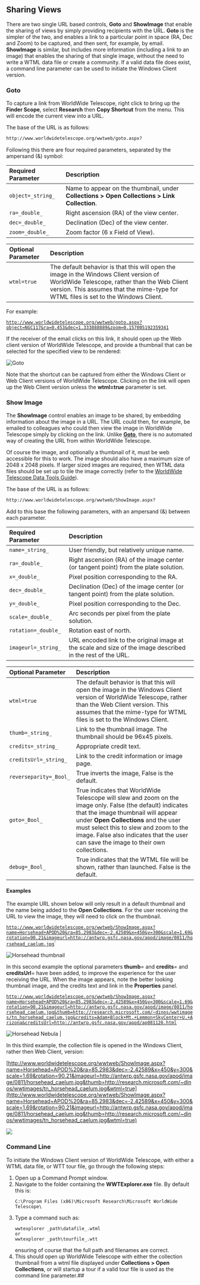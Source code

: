 ## Sharing Views

There are two single URL based controls, **Goto** and **ShowImage** that enable the sharing of views by simply providing recipients with the URL. **Goto** is the simpler of the two, and enables a link to a particular point in space (RA, Dec and Zoom) to be captured, and then sent, for example, by email. **ShowImage** is similar, but includes more information (including a link to an image) that enables the sharing of that single image, without the need to write a WTML data file or create a community. If a valid data file does exist, a command line parameter can be used to initiate the Windows Client version.


### Goto

To capture a link from WorldWide Telescope, right click to bring up the **Finder Scope**, select **Research** then **Copy Shortcut** from the menu. This will encode the current view into a URL.

The base of the URL is as follows:

```html
http://www.worldwidetelescope.org/wwtweb/goto.aspx?
```

Following this there are four required parameters, separated by the ampersand (&) symbol:

| Required Parameter | Description |
| :-- | :-- |
| ```object=_string_``` | Name to appear on the thumbnail, under **Collections > Open Collections > Link Collection**. |
| ```ra=_double_``` | Right ascension (RA) of the view center. |
| ```dec=_double_``` | Declination (Dec) of the view center. |
| ```zoom=_double_``` | Zoom factor (6 x Field of View). |


| Optional Parameter | Description |
| :-- | :-- |
| ```wtml=true``` | The default behavior is that this will open the image in the Windows Client version of WorldWide Telescope, rather than the Web Client version. This assumes that the mime-type for WTML files is set to the Windows Client. |

For example:


[```http://www.worldwidetelescope.org/wwtweb/goto.aspx?object=NGC117&ra=0.453&dec=1.333888889&zoom=0.157005192359341```](http://www.worldwidetelescope.org/wwtweb/goto.aspx?object=NGC117&ra=0.453&dec=1.333888889&zoom=0.157005192359341)

If the receiver of the email clicks on this link, it should open up the Web client version of WorldWide Telescope, and provide a thumbnail that can be selected for the specified view to be rendered:

![Goto](images/GotoNGC117.jpg)

Note that the shortcut can be captured from either the Windows Client or Web Client versions of WorldWide Telescope. Clicking on the link will open up the Web Client version unless the **wtml=true** parameter is set.

### Show Image


The **ShowImage** control enables an image to be shared, by embedding information about the image in a URL. The URL could then, for example, be emailed to colleagues who could then view the image in WorldWide Telescope simply by clicking on the link. Unlike [**Goto**](#goto), there is no automated way of creating the URL from within WorldWide Telescope.

Of course the image, and optionally a thumbnail of it, must be web accessible for this to work. The image should also have a maximum size of 2048 x 2048 pixels. If larger sized images are required, then WTML data files should be set up to tile the image correctly (refer to the [WorldWide Telescope Data Tools Guide](WorldWideTelescopeDataToolsGuide.html)).

The base of the URL is as follows:

```html
http://www.worldwidetelescope.org/wwtweb/ShowImage.aspx?
```

Add to this base the following parameters, with an ampersand (&) between each parameter.


| Required Parameter | Description |
| :-- | :-- |
| ```name=_string_``` | User friendly, but relatively unique name.
| ```ra=_double_``` | Right ascension (RA) of the image center (or tangent point) from the plate solution. |
| ```x=_double_``` | Pixel position corresponding to the RA. |
| ```dec=_double_``` | Declination (Dec) of the image center (or tangent point) from the plate solution. |
| ```y=_double_``` | Pixel position corresponding to the Dec. |
| ```scale=_double_``` | Arc seconds per pixel from the plate solution. |
| ```rotation=_double_``` | Rotation east of north. |
| ```imageurl=_string_``` | URL encoded link to the original image at the scale and size of the image described in the rest of the URL. |

| Optional Parameter | Description |
| :-- | :-- |
| ```wtml=true``` | The default behavior is that this will open the image in the Windows Client version of WorldWide Telescope, rather than the Web Client version. This assumes that the mime-type for WTML files is set to the Windows Client.
| ```thumb=_string_``` | Link to the thumbnail image. The thumbnail should be 96x45 pixels. |
| ```credits=_string_``` | Appropriate credit text. |
| ```creditsUrl=_string_``` | Link to the credit information or image page. |
| ```reverseparity=_Bool_``` | True inverts the image, False is the default. |
| ```goto=_Bool_``` | True indicates that WorldWide Telescope will slew and zoom on the image only. False (the default) indicates that the image thumbnail will appear under **Open Collections** and the user must select this to slew and zoom to the image. False also indicates that the user can save the image to their own collections. |
| ```debug=_Bool_``` | True indicates that the WTML file will be shown, rather than launched. False is the default. |

#### Examples

The example URL shown below will only result in a default thumbnail and the name being added to the **Open Collections**. For the user receiving the URL to view the image, they will need to click on the thumbnail.

[```http://www.worldwidetelescope.org/wwtweb/ShowImage.aspx?name=Horsehead+APOD%20&ra=85.2983&dec=-2.42589&x=450&y=300&scale=1.69&rotation=90.21&imageurl=http://antwrp.gsfc.nasa.gov/apod/image/0811/horsehead_caelum.jpg```](http://www.worldwidetelescope.org/wwtweb/ShowImage.aspx?name=Horsehead+APOD%20&ra=85.2983&dec=-2.42589&x=450&y=300&scale=1.69&rotation=90.21&imageurl=http://antwrp.gsfc.nasa.gov/apod/image/0811/horsehead_caelum.jpg)`

![Horsehead thumbnail](images/Horsehead1.jpg)

In this second example the optional parameters **thumb**= and **credits**= and **creditsUrl**= have been added, to improve the experience for the user receiving the URL. When the image appears, note the better looking thumbnail image, and the credits text and link in the **Properties** panel.


[```http://www.worldwidetelescope.org/wwtweb/ShowImage.aspx?name=Horsehead+APOD%20&ra=85.2983&dec=-2.42589&x=450&y=300&scale=1.69&rotation=90.21&imageurl=http://antwrp.gsfc.nasa.gov/apod/image/0811/horsehead_caelum.jpg&thumb=http://research.microsoft.com/~dinos/wwtimages/tn_horsehead_caelum.jpg&credits=Adam+Block+Mt.+Lemmon+SkyCenter+U.+Arizona&creditsUrl=http://antwrp.gsfc.nasa.gov/apod/ap081126.html```](http://www.worldwidetelescope.org/wwtweb/ShowImage.aspx?name=Horsehead+APOD%20&ra=85.2983&dec=-2.42589&x=450&y=300&scale=1.69&rotation=90.21&imageurl=http://antwrp.gsfc.nasa.gov/apod/image/0811/horsehead_caelum.jpg&thumb=http://research.microsoft.com/~dinos/wwtimages/tn_horsehead_caelum.jpg&credits=Adam+Block+Mt.+Lemmon+SkyCenter+U.+Arizona&creditsUrl=http://antwrp.gsfc.nasa.gov/apod/ap081126.html)

![Horsehead Nebula](images/Horsehead2.png) |

In this third example, the collection file is opened in the Windows Client, rather then Web Client, version:

[http://www.worldwidetelescope.org/wwtweb/ShowImage.aspx?name=Horsehead+APOD%20&ra=85.2983&dec=-2.42589&x=450&y=300&scale=1.69&rotation=90.21&imageurl=http://antwrp.gsfc.nasa.gov/apod/image/0811/horsehead_caelum.jpg&thumb=http://research.microsoft.com/~dinos/wwtimages/tn_horsehead_caelum.jpg&wtml=true](http://www.worldwidetelescope.org/wwtweb/ShowImage.aspx?name=Horsehead+APOD%20&ra=85.2983&dec=-2.42589&x=450&y=300&scale=1.69&rotation=90.21&imageurl=http://antwrp.gsfc.nasa.gov/apod/image/0811/horsehead_caelum.jpg&thumb=http://research.microsoft.com/~dinos/wwtimages/tn_horsehead_caelum.jpg&wtml=true)


![](images/horseheadinwindows.jpg)


### Command Line


To initiate the Windows Client version of WorldWide Telescope, with either a WTML data file, or WTT tour file, go through the following steps:

1.  Open up a Command Prompt window.
2.  Navigate to the folder containing the **WWTExplorer.exe** file. By default this is:
    ```
    C:\Program Files (x86)\Microsoft Research\Microsoft WorldWide Telescope\
    ```
3.  Type a command such as:
    ```
    wwtexplorer _path\datafile_.wtml
    or
    wwtexplorer _path\tourfile_.wtt
    ```
    ensuring of course that the full path and filenames are correct.
4.  This should open up WorldWide Telescope with either the collection thumbnail from a wtml file displayed under **Collections > Open Collections**, or will startup a tour if a valid tour file is used as the command line parameter.## 
